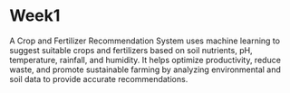 # Week1
A Crop and Fertilizer Recommendation System uses machine learning to suggest suitable crops and fertilizers based on soil nutrients, pH, temperature, rainfall, and humidity. It helps optimize productivity, reduce waste, and promote sustainable farming by analyzing environmental and soil data to provide accurate recommendations.
